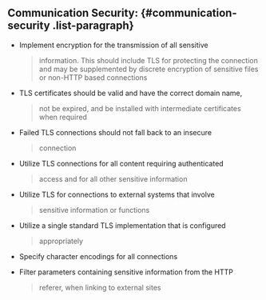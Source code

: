 ## Communication Security: {#communication-security .list-paragraph}

-   Implement encryption for the transmission of all sensitive
    > information. This should include TLS for protecting the connection
    > and may be supplemented by discrete encryption of sensitive files
    > or non-HTTP based connections

-   TLS certificates should be valid and have the correct domain name,
    > not be expired, and be installed with intermediate certificates
    > when required

-   Failed TLS connections should not fall back to an insecure
    > connection

-   Utilize TLS connections for all content requiring authenticated
    > access and for all other sensitive information

-   Utilize TLS for connections to external systems that involve
    > sensitive information or functions

-   Utilize a single standard TLS implementation that is configured
    > appropriately

-   Specify character encodings for all connections

-   Filter parameters containing sensitive information from the HTTP
    > referer, when linking to external sites

